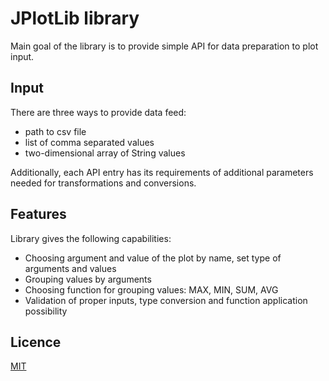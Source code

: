 # JPlotLib library

Main goal of the library is to provide simple API for data preparation
to plot input.

## Input

There are three ways to provide data feed:

- path to csv file
- list of comma separated values
- two-dimensional array of String values

Additionally, each API entry has its requirements of additional parameters 
needed for transformations and conversions.

## Features

Library gives the following capabilities:

- Choosing argument and value of the plot by name, set type of arguments 
and values
- Grouping values by arguments
- Choosing function for grouping values: MAX, MIN, SUM, AVG
- Validation of proper inputs, type conversion and function 
application possibility

## Licence

[MIT](https://choosealicense.com/licenses/mit/)